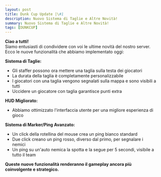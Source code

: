 ```yaml
---
layout: post
title: Dunk Cup Update |\#1
description: Nuovo Sistema di Taglie e Altre Novità!
summary: Nuovo Sistema di Taglie e Altre Novità!
tags: [DUNKCUP]
---
```


**Ciao a tutti!**<br>
Siamo entusiasti di condividere con voi le ultime novità del nostro server. Ecco le nuove funzionalità che abbiamo implementato oggi:

**Sistema di Taglie:**

- Gli staffer possono ora mettere una taglia sulla testa dei giocatori
- La durata della taglia è completamente personalizzabile
- I giocatori con una taglia vengono segnalati sulla mappa e sono visibili a tutti
- Uccidere un giocatore con taglia garantisce punti extra


**HUD Migliorato:**

- Abbiamo ottimizzato l'interfaccia utente per una migliore esperienza di gioco


**Sistema di Marker/Ping Avanzato:**

- Un click della rotellina del mouse crea un ping bianco standard
- Due click creano un ping rosso, diverso dal primo, per segnalare i nemici
- Un ping su un'auto nemica la spotta e la segue per 5 secondi, visibile a tutto il team



**Queste nuove funzionalità renderanno il gameplay ancora più coinvolgente e strategico.**

